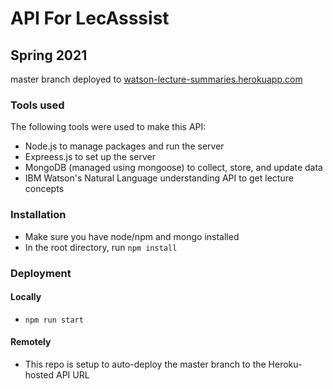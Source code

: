 # API For LecAsssist

## Spring 2021

master branch deployed to [watson-lecture-summaries.herokuapp.com](https://watson-lecture-summaries.herokuapp.com/)

### Tools used

The following tools were used to make this API:

-   Node.js to manage packages and run the server
-   Expreess.js to set up the server
-   MongoDB (managed using mongoose) to collect, store, and update data
-   IBM Watson's Natural Language understanding API to get lecture concepts

### Installation

-   Make sure you have node/npm and mongo installed
-   In the root directory, run `npm install`

### Deployment

#### Locally

-   `npm run start`

#### Remotely

-   This repo is setup to auto-deploy the master branch to the Heroku-hosted API URL
